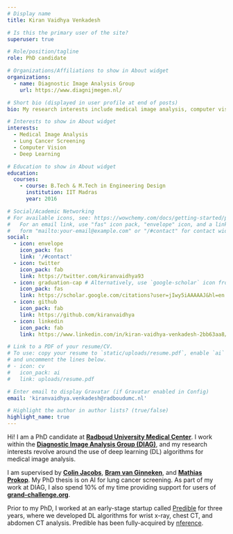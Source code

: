 ```yaml
---
# Display name
title: Kiran Vaidhya Venkadesh

# Is this the primary user of the site?
superuser: true

# Role/position/tagline
role: PhD candidate

# Organizations/Affiliations to show in About widget
organizations:
  - name: Diagnostic Image Analysis Group
    url: https://www.diagnijmegen.nl/

# Short bio (displayed in user profile at end of posts)
bio: My research interests include medical image analysis, computer vision, and deep learning

# Interests to show in About widget
interests:
  - Medical Image Analysis
  - Lung Cancer Screening
  - Computer Vision
  - Deep Learning

# Education to show in About widget
education:
  courses:
    - course: B.Tech & M.Tech in Engineering Design
      institution: IIT Madras
      year: 2016

# Social/Academic Networking
# For available icons, see: https://wowchemy.com/docs/getting-started/page-builder/#icons
#   For an email link, use "fas" icon pack, "envelope" icon, and a link in the
#   form "mailto:your-email@example.com" or "/#contact" for contact widget.
social:
  - icon: envelope
    icon_pack: fas
    link: '/#contact'
  - icon: twitter
    icon_pack: fab
    link: https://twitter.com/kiranvaidhya93
  - icon: graduation-cap # Alternatively, use `google-scholar` icon from `ai` icon pack
    icon_pack: fas
    link: https://scholar.google.com/citations?user=jIwy5iAAAAAJ&hl=en
  - icon: github
    icon_pack: fab
    link: https://github.com/kiranvaidhya
  - icon: linkedin
    icon_pack: fab
    link: https://www.linkedin.com/in/kiran-vaidhya-venkadesh-2bb63aa8/

# Link to a PDF of your resume/CV.
# To use: copy your resume to `static/uploads/resume.pdf`, enable `ai` icons in `params.toml`,
# and uncomment the lines below.
# - icon: cv
#   icon_pack: ai
#   link: uploads/resume.pdf

# Enter email to display Gravatar (if Gravatar enabled in Config)
email: 'kiranvaidhya.venkadesh@radboudumc.nl'

# Highlight the author in author lists? (true/false)
highlight_name: true
---
```


Hi! I am a PhD candidate at [**Radboud University Medical Center**](https://www.radboudumc.nl). I work within the [**Diagnostic Image Analysis Group (DIAG)**](https://www.diagnijmegen.nl), and my research interests revolve around the use of deep learning (DL) algorithms for medical image analysis.

I am supervised by [**Colin Jacobs**](https://www.diagnijmegen.nl/people/colin-jacobs/), [**Bram van Ginneken**](https://www.diagnijmegen.nl/people/bram-van-ginneken/), and [**Mathias Prokop**](https://www.diagnijmegen.nl/people/mathias-prokop/). My PhD thesis is on AI for lung cancer screening. As part of my work at DIAG, I also spend 10% of my time providing support for users of [**grand-challenge.org**](https://grand-challenge.org). 

Prior to my PhD, I worked at an early-stage startup called [Predible](https://www.predible.com) for three years, where we developed DL algorithms for wrist x-ray, chest CT, and abdomen CT analysis. Predible has been fully-acquired by [nference](https://www.nference.com).